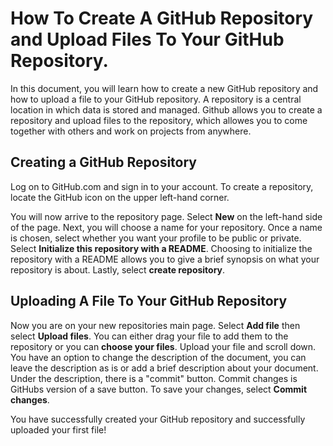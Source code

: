 <h1>How To Create A GitHub Repository and Upload Files To Your GitHub Repository. </h1>

In this document, you will learn how to create a new GitHub repository and how to upload a file to your GitHub repository.
A repository is a central location in which data is stored and managed. Github allows you to create a repository and upload files to the repository, which
allowes you to come together with others and work on projects from anywhere.

<h2>Creating a GitHub Repository</h2>

Log on to GitHub.com and sign in to your account. To create a repository, locate the GitHub icon on the upper left-hand corner.

You will now arrive to the repository page. Select <b>New</b> on the left-hand side of the page.
Next, you will choose a name for your repository. Once a name is chosen, select whether 
you want your profile to be public or private. Select <b>Initialize this repository with a README</b>. Choosing to 
initialize the repository with a README allows you to give a brief synopsis on what your repository is about. 
Lastly, select <b>create repository</b>.

<h2> Uploading A File To Your GitHub Repository</h2>

Now you are on your new repositories main page. Select <b>Add file</b> then select <b>Upload files</b>.
You can either drag your file to add them to the repository or you can <b>choose your files</b>. Upload your file and scroll down.
You have an option to change the description of the document, you can leave the description as is or add a brief
description about your document. Under the description, there is a "commit" button. Commit changes is GitHubs version of a save button.
To save your changes, select <b>Commit changes</b>.



You have successfully created your GitHub repository and successfully uploaded your first file!

